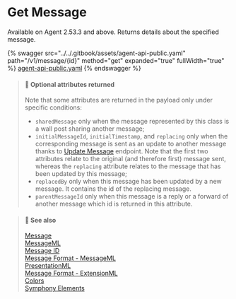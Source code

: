 # Get Message

Available on Agent 2.53.3 and above. Returns details about the specified message.

{% swagger src="../../.gitbook/assets/agent-api-public.yaml" path="/v1/message/{id}" method="get" expanded="true" fullWidth="true" %}
[agent-api-public.yaml](../../.gitbook/assets/agent-api-public.yaml)
{% endswagger %}

> #### 📘 Optional attributes returned
>
> Note that some attributes are returned in the payload only under specific conditions:
>
> * `sharedMessage` only when the message represented by this class is a wall post sharing another message;
> * `initialMessageId`, `initialTimestamp`, and `replacing` only when the corresponding message is sent as an update to another message thanks to [Update Message](update-message-v4.md) endpoint. Note that the first two attributes relate to the original (and therefore first) message sent, whereas the `replacing` attribute relates to the message that has been updated by this message;
> * `replacedBy` only when this message has been updated by a new message. It contains the id of the replacing message.
> * `parentMessageId` only when this message is a reply or a forward of another message which id is returned in this attribute.

> #### 📘 See also
>
> [Message](https://docs.developers.symphony.com/building-bots-on-symphony/messages)\
> [MessageML](https://docs.developers.symphony.com/building-bots-on-symphony/messages/overview-of-messageml)\
> [Message ID](https://docs.developers.symphony.com/building-bots-on-symphony/messages/overview-of-messageml#message-identifiers)\
> [Message Format - MessageML](https://docs.developers.symphony.com/building-bots-on-symphony/messages/overview-of-messageml/message-format-messageml)\
> [PresentationML](https://docs.developers.symphony.com/building-bots-on-symphony/messages/overview-of-presentationml)\
> [Message Format - ExtensionML](https://docs.developers.symphony.com/building-extension-applications-on-symphony/overview-of-extension-api/extension-api-services/entity-service/message-format-extensionml)\
> [Colors](https://docs.developers.symphony.com/developer-tools/developer-tools/ui-style-guide/colors)\
> [Symphony Elements](https://docs.developers.symphony.com/building-bots-on-symphony/symphony-elements)
